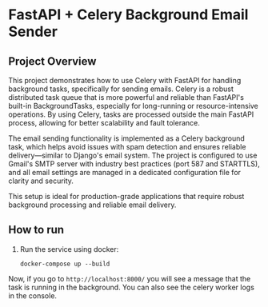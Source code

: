 # FastAPI + Celery Background Email Sender

## Project Overview

This project demonstrates how to use Celery with FastAPI for handling background tasks, specifically for sending emails. Celery is a robust distributed task queue that is more powerful and reliable than FastAPI's built-in BackgroundTasks, especially for long-running or resource-intensive operations. By using Celery, tasks are processed outside the main FastAPI process, allowing for better scalability and fault tolerance.

The email sending functionality is implemented as a Celery background task, which helps avoid issues with spam detection and ensures reliable delivery—similar to Django's email system. The project is configured to use Gmail's SMTP server with industry best practices (port 587 and STARTTLS), and all email settings are managed in a dedicated configuration file for clarity and security.

This setup is ideal for production-grade applications that require robust background processing and reliable email delivery.

## How to run
1. Run the service using docker:
    ```
    docker-compose up --build
    ```

Now, if you go to `http://localhost:8000/` you will see a message that the task is running in the background. You can also see the celery worker logs in the console.
